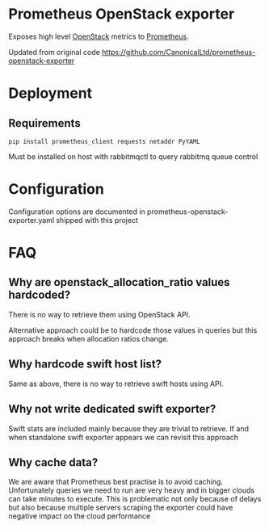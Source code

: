 # Prometheus OpenStack exporter

Exposes high level [OpenStack](http://www.openstack.org/) metrics to [Prometheus](https://prometheus.io/).

Updated from original code https://github.com/CanonicalLtd/prometheus-openstack-exporter


# Deployment

## Requirements


```
pip install prometheus_client requests netaddr PyYAML
```

Must be installed on host with rabbitmqctl to query rabbitmq queue control

# Configuration

Configuration options are documented in prometheus-openstack-exporter.yaml shipped with this project

# FAQ

## Why are openstack_allocation_ratio values hardcoded?

There is no way to retrieve them using OpenStack API.

Alternative approach could be to hardcode those values in queries but this approach breaks when allocation ratios change.

## Why hardcode swift host list?

Same as above, there is no way to retrieve swift hosts using API.

## Why not write dedicated swift exporter?

Swift stats are included mainly because they are trivial to retrieve. If and when standalone swift exporter appears we can revisit this approach

## Why cache data?

We are aware that Prometheus best practise is to avoid caching. Unfortunately queries we need to run are very heavy and in bigger clouds can take minutes to execute. This is problematic not only because of delays but also because multiple servers scraping the exporter could have negative impact on the cloud performance

